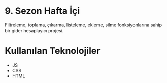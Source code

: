 # 9. Sezon Hafta İçi
Filtreleme, toplama, çıkarma, listeleme, 
ekleme, silme fonksiyonlarına sahip bir
gider hesaplayıcı projesi.

# Kullanılan Teknolojiler
- JS
- CSS
- HTML